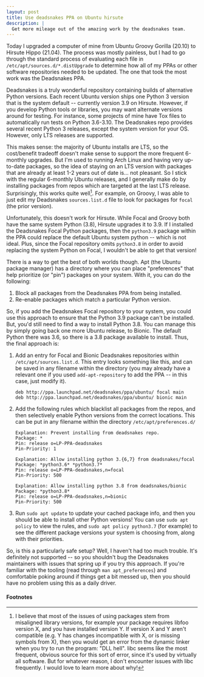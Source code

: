 ```yaml
---
layout: post
title: Use deadsnakes PPA on Ubuntu hirsute
description: |
  Get more mileage out of the amazing work by the deadsnakes team.
---
```


Today I upgraded a computer of mine from Ubuntu Groovy Gorilla (20.10) to
Hirsute Hippo (21.04). The process was mostly painless, but I had to go through
the standard process of evaluating each file in
`/etc/apt/sources.d/*.distUpgrade` to determine how all of my PPAs or other
software repositories needed to be updated. The one that took the most work was
the Deadsnakes PPA.

Deadsnakes is a truly wonderful repository containing builds of alternative
Python versions. Each recent Ubuntu version ships one Python 3 version that is
the system default -- currently version 3.9 on Hirsute. However, if you develop
Python tools or libraries, you may want alternate versions around for testing.
For instance, some projects of mine have Tox files to automatically run tests on
Python 3.6-3.10. The Deadsnakes repo provides several recent Python 3 releases,
except the system version for your OS. However, only LTS releases are supported.

This makes sense: the majority of Ubuntu installs are LTS, so the cost/benefit
tradeoff doesn't make sense to support the more frequent 6-monthly upgrades. But
I'm used to running Arch Linux and having very up-to-date packages, so the idea
of staying on an LTS version with packages that are already at least 1-2 years
out of date is... not pleasant. So I stick with the regular 6-monthly Ubuntu
releases, and I generally make do by installing packages from repos which are
targeted at the last LTS release. Surprisingly, this works quite well[^1].  For
example, on Groovy, I was able to just edit my Deadsnakes `sources.list.d` file
to look for packages for `focal` (the prior version).

Unfortunately, this doesn't work for Hirsute. While Focal and Groovy both have
the same system Python (3.8), Hirsute upgrades it to 3.9. If I installed the
Deadsnakes Focal Python packages, then the `python3.9` package within the PPA
could replace the default Ubuntu system python -- which is not ideal. Plus,
since the Focal repository omits `python3.8` in order to avoid replacing the
system Python on Focal, I wouldn't be able to get that version!

There is a way to get the best of both worlds though. Apt (the Ubuntu package
manager) has a directory where you can place "preferences" that help prioritize
(or "pin") packages on your system. With it, you can do the following:

1. Block all packages from the Deadsnakes PPA from being installed.
2. Re-enable packages which match a particular Python version.

So, if you add the Deadsnakes Focal repository to your system, you could use
this approach to ensure that the Python 3.9 package can't be installed. But,
you'd still need to find a way to install Python 3.8. You can manage this by
simply going back one more Ubuntu release, to Bionic. The default Python there
was 3.6, so there is a 3.8 package available to install. Thus, the final
approach is:

1. Add an entry for Focal and Bionic Deadsnakes repositories within
   `/etc/apt/sources.list.d`. This entry looks something like this, and can be
   saved in any filename within the directory (you may already have a relevant
   one if you used `add-apt-repository` to add the PPA -- in this case, just
   modify it).

       deb http://ppa.launchpad.net/deadsnakes/ppa/ubuntu/ focal main
       deb http://ppa.launchpad.net/deadsnakes/ppa/ubuntu/ bionic main

2. Add the following rules which blacklist all packages from the repos, and then
   selectively enable Python versions from the correct locations. This can be
   put in any filename within the directory `/etc/apt/preferences.d/`

       Explanation: Prevent installing from deadsnakes repo.
       Package: *
       Pin: release o=LP-PPA-deadsnakes
       Pin-Priority: 1

       Explanation: Allow installing python 3.{6,7} from deadsnakes/focal
       Package: *python3.6* *python3.7*
       Pin: release o=LP-PPA-deadsnakes,n=focal
       Pin-Priority: 500

       Explanation: Allow installing python 3.8 from deadsnakes/bionic
       Package: *python3.8*
       Pin: release o=LP-PPA-deadsnakes,n=bionic
       Pin-Priority: 500

3. Run `sudo apt update` to update your cached package info, and then you should
   be able to install other Python versions! You can use `sudo apt policy` to
   view the rules, and `sudo apt policy python3.7` (for example) to see the
   different package versions your system is choosing from, along with their
   priorities.

So, is this a particularly safe setup? Well, I haven't had too much trouble.
It's definitely not supported -- so you shouldn't bug the Deadsnakes maintainers
with issues that spring up if you try this approach. If you're familiar with the
tooling (read through `man apt_preferences`) and comfortable poking around if
things get a bit messed up, then you should have no problem using this as a
daily driver.

#### Footnotes

[^1]:
    I believe that most of the issues of using packages stem from misaligned
    library versions, for example your package requires libfoo version X, and you have
    installed version Y. If version X and Y aren't compatible (e.g. Y has
    changes incompatible with X, or is missing symbols from X), then you would
    get an error from the dynamic linker when you try to run the program: "DLL
    hell". libc seems like the most frequent, obvious source for this sort of
    error, since it's used by virtually all software. But for whatever reason, I
    don't encounter issues with libc frequently. I would love to learn more
    about why!

